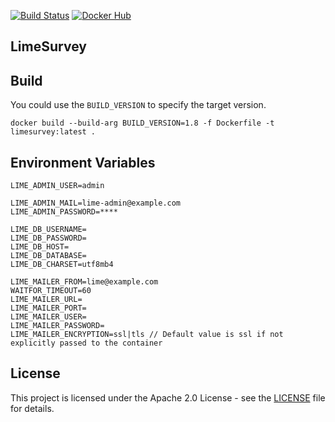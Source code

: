[![Build Status](https://drone.owncloud.com/api/badges/owncloud-ops/limesurvey/status.svg)](https://drone.owncloud.com/owncloud-ops/limesurvey)
[![Docker Hub](https://img.shields.io/badge/docker-latest-blue.svg?logo=docker&logoColor=white)](https://hub.docker.com/r/owncloudops/limesurvey)

## LimeSurvey

## Build

You could use the `BUILD_VERSION` to specify the target version.

```Shell
docker build --build-arg BUILD_VERSION=1.8 -f Dockerfile -t limesurvey:latest .
```

## Environment Variables

```Shell
LIME_ADMIN_USER=admin

LIME_ADMIN_MAIL=lime-admin@example.com
LIME_ADMIN_PASSWORD=****

LIME_DB_USERNAME=
LIME_DB_PASSWORD=
LIME_DB_HOST=
LIME_DB_DATABASE=
LIME_DB_CHARSET=utf8mb4

LIME_MAILER_FROM=lime@example.com
WAITFOR_TIMEOUT=60
LIME_MAILER_URL=
LIME_MAILER_PORT=
LIME_MAILER_USER=
LIME_MAILER_PASSWORD=
LIME_MAILER_ENCRYPTION=ssl|tls // Default value is ssl if not explicitly passed to the container
```

## License

This project is licensed under the Apache 2.0 License - see the [LICENSE](https://github.com/owncloud-ops/limesurvey/blob/master/LICENSE) file for details.
